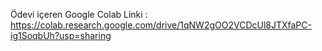 Ödevi içeren Google Colab Linki : https://colab.research.google.com/drive/1qNW2gOO2VCDcUl8JTXfaPC-ig1SoqbUh?usp=sharing
